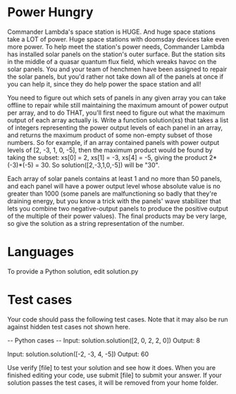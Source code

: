 Power Hungry
============

Commander Lambda's space station is HUGE. And huge space stations take a LOT of power. Huge space stations with doomsday devices take even more power. To help meet the station's power 
needs, Commander Lambda has installed solar panels on the station's outer surface. But the station sits in the middle of a quasar quantum flux field, which wreaks havoc on the solar 
panels. You and your team of henchmen have been assigned to repair the solar panels, but you'd rather not take down all of the panels at once if you can help it, since they do help power 
the space station and all!

You need to figure out which sets of panels in any given array you can take offline to repair while still maintaining the maximum amount of power output per array, and to do THAT, you'll 
first need to figure out what the maximum output of each array actually is. Write a function solution(xs) that takes a list of integers representing the power output levels of each panel in 
an array, and returns the maximum product of some non-empty subset of those numbers. So for example, if an array contained panels with power output levels of [2, -3, 1, 0, -5], then the 
maximum product would be found by taking the subset: xs[0] = 2, xs[1] = -3, xs[4] = -5, giving the product 2*(-3)*(-5) = 30.  So solution([2,-3,1,0,-5]) will be "30".

Each array of solar panels contains at least 1 and no more than 50 panels, and each panel will have a power output level whose absolute value is no greater than 1000 (some panels are 
malfunctioning so badly that they're draining energy, but you know a trick with the panels' wave stabilizer that lets you combine two negative-output panels to produce the positive 
output of the multiple of their power values). The final products may be very large, so give the solution as a string representation of the number.

Languages
=========

To provide a Python solution, edit solution.py

Test cases
==========
Your code should pass the following test cases.
Note that it may also be run against hidden test cases not shown here.

-- Python cases -- 
Input:
solution.solution([2, 0, 2, 2, 0])
Output:
    8

Input:
solution.solution([-2, -3, 4, -5])
Output:
    60

Use verify [file] to test your solution and see how it does. When you are finished editing your code, use submit [file] to submit your answer. If your solution passes the test cases, it will 
be removed from your home folder.
